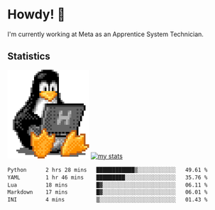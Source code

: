 # Howdy! :penguin:
I'm currently working at Meta as an Apprentice System Technician.

## Statistics

![Tux Pengiun!](tux-linux-penguin.gif)
[![my stats](https://github-readme-stats.vercel.app/api?username=benlodz&showing_icons=true&theme=tokyonight)](https://github.com/anuraghazra/github-readme-stats)

<!-- [![Top Langs](https://github-readme-stats.vercel.app/api/top-langs/?username=benlodz&layout=compact)](https://github.com/anuraghazra/github-readme-stats) ---> 

<!--START_SECTION:waka-->

```txt
Python      2 hrs 28 mins   ████████████▒░░░░░░░░░░░░   49.61 %
YAML        1 hr 46 mins    █████████░░░░░░░░░░░░░░░░   35.76 %
Lua         18 mins         █▓░░░░░░░░░░░░░░░░░░░░░░░   06.11 %
Markdown    17 mins         █▓░░░░░░░░░░░░░░░░░░░░░░░   06.01 %
INI         4 mins          ▒░░░░░░░░░░░░░░░░░░░░░░░░   01.43 %
```

<!--END_SECTION:waka-->
<!--
**benlodz/benlodz** is a ✨ _special_ ✨ repository because its `README.md` (this file) appears on your GitHub profile.

Here are some ideas to get you started:

- 🔭 I’m currently working on ...
- 🌱 I’m currently learning ...
- 👯 I’m looking to collaborate on ...
- 🤔 I’m looking for help with ...
- 💬 Ask me about ...
- 📫 How to reach me: ...
- 😄 Pronouns: ...
- ⚡ Fun fact: ...
-->

